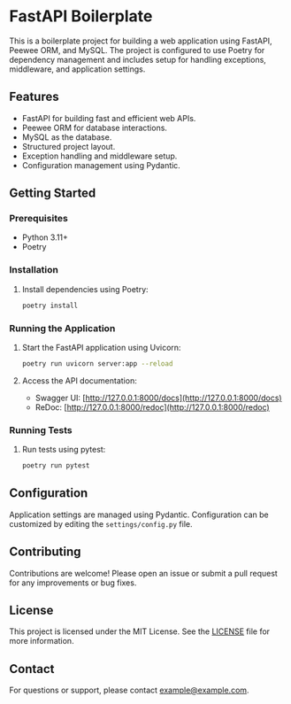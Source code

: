 # FastAPI Boilerplate

This is a boilerplate project for building a web application using FastAPI, Peewee ORM, and MySQL. The project is configured to use Poetry for dependency management and includes setup for handling exceptions, middleware, and application settings.

## Features

- FastAPI for building fast and efficient web APIs.
- Peewee ORM for database interactions.
- MySQL as the database.
- Structured project layout.
- Exception handling and middleware setup.
- Configuration management using Pydantic.

## Getting Started

### Prerequisites

- Python 3.11+
- Poetry

### Installation

1. Install dependencies using Poetry:
    ```bash
    poetry install
    ```

### Running the Application

1. Start the FastAPI application using Uvicorn:
    ```bash
    poetry run uvicorn server:app --reload
    ```

2. Access the API documentation:
    - Swagger UI: [http://127.0.0.1:8000/docs](http://127.0.0.1:8000/docs)
    - ReDoc: [http://127.0.0.1:8000/redoc](http://127.0.0.1:8000/redoc)

### Running Tests

1. Run tests using pytest:
    ```bash
    poetry run pytest
    ```

## Configuration

Application settings are managed using Pydantic. Configuration can be customized by editing the `settings/config.py` file.

## Contributing

Contributions are welcome! Please open an issue or submit a pull request for any improvements or bug fixes.

## License

This project is licensed under the MIT License. See the [LICENSE](LICENSE) file for more information.

## Contact

For questions or support, please contact [example@example.com](mailto:example@example.com).

